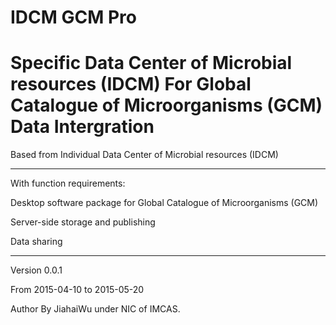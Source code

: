 # IDCM GCM Pro
Specific Data Center of Microbial resources (IDCM) For Global Catalogue of Microorganisms (GCM) Data Intergration
==========================================================
Based from
Individual Data  Center of Microbial resources (IDCM)
***********************************************************
With function requirements:

Desktop software package for Global Catalogue of Microorganisms (GCM)

Server-side storage and publishing 

Data sharing

***********************************************************
Version 0.0.1

From 2015-04-10 to 2015-05-20 

Author By JiahaiWu under NIC of IMCAS.
